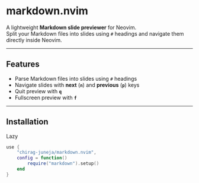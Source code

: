 # markdown.nvim

A lightweight **Markdown slide previewer** for Neovim.  
Split your Markdown files into slides using `#` headings and navigate them directly inside Neovim.

---

## Features

- Parse Markdown files into slides using `#` headings
- Navigate slides with **next** (**`n`**) and **previous** (**`p`**) keys
- Quit preview with **`q`**
- Fullscreen preview with **`f`** 

---

## Installation

Lazy 

```lua
use {
    "chirag-juneja/markdown.nvim",
    config = function()
        require("markdown").setup()
    end
}
